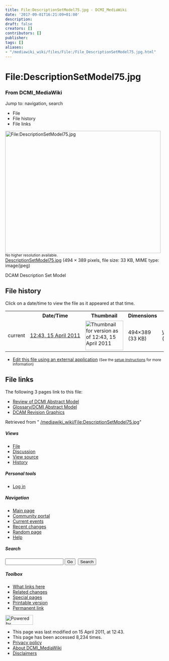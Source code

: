 ```yaml
---
title: File:DescriptionSetModel75.jpg - DCMI_MediaWiki
date: '2017-09-01T16:21:09+01:00'
description: 
draft: false
creators: []
contributors: []
publisher: 
tags: []
aliases:
- "/mediawiki_wiki/files/File:/File_DescriptionSetModel75.jpg.html"
---
```


<a id="top"></a>
# File:DescriptionSetModel75.jpg

### From DCMI\_MediaWiki

Jump to: navigation, search
<!-- start content -->
- File
- File history
- File links

 [<img alt="File:DescriptionSetModel75.jpg" src="/images/d/d3/DescriptionSetModel75.jpg" width="494" height="389">](/mediawiki_wiki/files/DescriptionSetModel75.jpg)  
<small>No higher resolution available.</small>  
 [DescriptionSetModel75.jpg](/images/d/d3/DescriptionSetModel75.jpg)‎ (494 × 389 pixels, file size: 33 KB, MIME type: image/jpeg)

DCAM Description Set Model

<!-- 
NewPP limit report
Preprocessor node count: 1/1000000
Post-expand include size: 0/2097152 bytes
Template argument size: 0/2097152 bytes
Expensive parser function count: 0/100
-->
## File history

Click on a date/time to view the file as it appeared at that time.

<table class="wikitable filehistory">
  <tr>
    <td></td>
    <th>Date/Time</th>
    <th>Thumbnail</th>
    <th>Dimensions</th>
    <th>User</th>
    <th>Comment</th>
  </tr>
  <tr>
    <td>current</td>
    <td class="filehistory-selected" style="white-space: nowrap;"><a href="/mediawiki_wiki/files/DescriptionSetModel75.jpg">12:43, 15 April 2011</a></td>
    <td><a href="/images/d/d3/DescriptionSetModel75.jpg"><img alt="Thumbnail for version as of 12:43, 15 April 2011" src="/images/d/d3/DescriptionSetModel75.jpg" width="120" height="94"></a></td>
    <td>494×389 <span style="white-space: nowrap;">(33 KB)</span>
    </td>
    <td>
      <a href="/index.php/User:WikiSysop" title="User:WikiSysop" class="mw-userlink">WikiSysop</a> <span style="white-space: nowrap;"> <span class="mw-usertoollinks">(<a href="/index.php?title=User_talk:WikiSysop&amp;action=edit&amp;redlink=1" class="new" title="User talk:WikiSysop (page does not exist)">Talk</a> | <a href="/index.php/Special:Contributions/WikiSysop" title="Special:Contributions/WikiSysop">contribs</a>)</span></span>
    </td>
    <td> <span class="comment">(DCAM Description Set Model)</span>
    </td>
  </tr>
</table>

  

- [Edit this file using an external application](/index.php?title=File:DescriptionSetModel75.jpg&action=edit&externaledit=true&mode=file "File:DescriptionSetModel75.jpg") <small>(See the <a href="http://www.mediawiki.org/wiki/Manual:External_editors" class="external text" rel="nofollow">setup instructions</a> for more information)</small>

## File links

The following 3 pages link to this file:

- [Review of DCMI Abstract Model](/index.php/Review_of_DCMI_Abstract_Model "Review of DCMI Abstract Model")
- [Glossary/DCMI Abstract Model](/index.php/Glossary/DCMI_Abstract_Model "Glossary/DCMI Abstract Model")
- [DCAM Revision Graphics](/index.php/DCAM_Revision_Graphics "DCAM Revision Graphics")

Retrieved from " [/mediawiki_wiki/File:DescriptionSetModel75.jpg](/mediawiki_wiki/files/File:/File:DescriptionSetModel75.jpg.html)"

<!-- end content -->

##### Views

- [File](/mediawiki_wiki/files/File:/File:DescriptionSetModel75.jpg.html)
- [Discussion](/index.php?title=File_talk:DescriptionSetModel75.jpg&action=edit&redlink=1 "Discussion about the content page [t]")
- [View source](/index.php?title=File:DescriptionSetModel75.jpg&action=edit "This page is protected.
You can view its source [e]")
- [History](/index.php?title=File:DescriptionSetModel75.jpg&action=history "Past revisions of this page [h]")

##### Personal tools

- [Log in](/index.php?title=Special:UserLogin&returnto=File:DescriptionSetModel75.jpg "You are encouraged to log in; however, it is not mandatory [o]")

<script type="text/javascript"> if (window.isMSIE55) fixalpha(); </script>

##### Navigation

- [Main page](/index.php/Main_Page "Visit the main page [z]")
- [Community portal](/index.php/DCMI_MediaWiki:Community_portal "About the project, what you can do, where to find things")
- [Current events](/index.php/DCMI_MediaWiki:Current_events "Find background information on current events")
- [Recent changes](/index.php/Special:RecentChanges "The list of recent changes in the wiki [r]")
- [Random page](/index.php/Special:Random "Load a random page [x]")
- [Help](/index.php/Help:Contents "The place to find out")

##### <label for="searchInput">Search</label>

<form action="/index.php" id="searchform">
				<input type="hidden" name="title" value="Special:Search">
				<input id="searchInput" title="Search DCMI_MediaWiki" accesskey="f" type="search" name="search">
				<input type="submit" name="go" class="searchButton" id="searchGoButton" value="Go" title="Go to a page with this exact name if exists"> 
				<input type="submit" name="fulltext" class="searchButton" id="mw-searchButton" value="Search" title="Search the pages for this text">
			</form>

##### Toolbox

- [What links here](/index.php/Special:WhatLinksHere/File:DescriptionSetModel75.jpg "List of all wiki pages that link here [j]")
- [Related changes](/index.php/Special:RecentChangesLinked/File:DescriptionSetModel75.jpg "Recent changes in pages linked from this page [k]")
- [Special pages](/index.php/Special:SpecialPages "List of all special pages [q]")
- [Printable version](/index.php?title=File:DescriptionSetModel75.jpg&printable=yes "Printable version of this page [p]")
- [Permanent link](/index.php?title=File:DescriptionSetModel75.jpg&oldid=47 "Permanent link to this revision of the page")

<!-- end of the left (by default at least) column -->

 [<img src="/skins/common/images/poweredby_mediawiki_88x31.png" height="31" width="88" alt="Powered by MediaWiki">](http://www.mediawiki.org/)

- This page was last modified on 15 April 2011, at 12:43.
- This page has been accessed 8,234 times.
- [Privacy policy](/index.php/DCMI_MediaWiki:Privacy_policy "DCMI MediaWiki:Privacy policy")
- [About DCMI\_MediaWiki](/index.php/DCMI_MediaWiki:About "DCMI MediaWiki:About")
- [Disclaimers](/index.php/DCMI_MediaWiki:General_disclaimer "DCMI MediaWiki:General disclaimer")

<script>if (window.runOnloadHook) runOnloadHook();</script><!-- Served in 0.452 secs. -->
